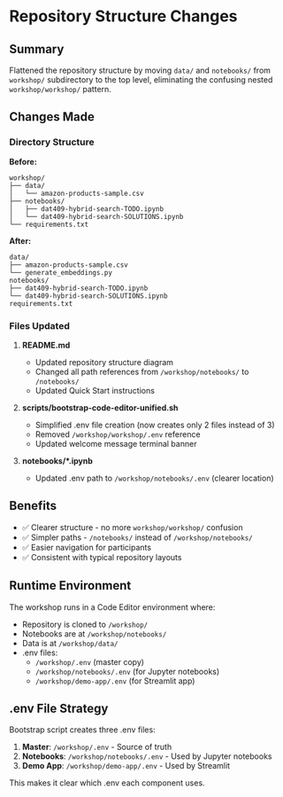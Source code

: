 # Repository Structure Changes

## Summary
Flattened the repository structure by moving `data/` and `notebooks/` from `workshop/` subdirectory to the top level, eliminating the confusing nested `workshop/workshop/` pattern.

## Changes Made

### Directory Structure

**Before:**
```
workshop/
├── data/
│   └── amazon-products-sample.csv
├── notebooks/
│   ├── dat409-hybrid-search-TODO.ipynb
│   └── dat409-hybrid-search-SOLUTIONS.ipynb
└── requirements.txt
```

**After:**
```
data/
├── amazon-products-sample.csv
└── generate_embeddings.py
notebooks/
├── dat409-hybrid-search-TODO.ipynb
└── dat409-hybrid-search-SOLUTIONS.ipynb
requirements.txt
```

### Files Updated

1. **README.md**
   - Updated repository structure diagram
   - Changed all path references from `/workshop/notebooks/` to `/notebooks/`
   - Updated Quick Start instructions

2. **scripts/bootstrap-code-editor-unified.sh**
   - Simplified .env file creation (now creates only 2 files instead of 3)
   - Removed `/workshop/workshop/.env` reference
   - Updated welcome message terminal banner

3. **notebooks/*.ipynb**
   - Updated .env path to `/workshop/notebooks/.env` (clearer location)

## Benefits

- ✅ Clearer structure - no more `workshop/workshop/` confusion
- ✅ Simpler paths - `/notebooks/` instead of `/workshop/notebooks/`
- ✅ Easier navigation for participants
- ✅ Consistent with typical repository layouts

## Runtime Environment

The workshop runs in a Code Editor environment where:
- Repository is cloned to `/workshop/`
- Notebooks are at `/workshop/notebooks/`
- Data is at `/workshop/data/`
- .env files:
  - `/workshop/.env` (master copy)
  - `/workshop/notebooks/.env` (for Jupyter notebooks)
  - `/workshop/demo-app/.env` (for Streamlit app)

## .env File Strategy

Bootstrap script creates three .env files:
1. **Master**: `/workshop/.env` - Source of truth
2. **Notebooks**: `/workshop/notebooks/.env` - Used by Jupyter notebooks
3. **Demo App**: `/workshop/demo-app/.env` - Used by Streamlit

This makes it clear which .env each component uses.
